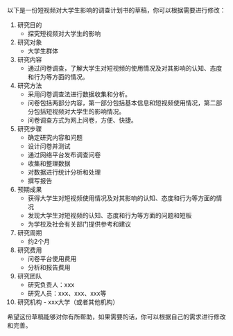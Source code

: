 以下是一份短视频对大学生影响的调查计划书的草稿，你可以根据需要进行修改：

1.  研究目的
    -   探究短视频对大学生的影响
2.  研究对象
    -   大学生群体
3.  研究内容
    -   通过问卷调查，了解大学生对短视频的使用情况及对其影响的认知、态度和行为等方面的情况。
4.  研究方法
    -   采用问卷调查法进行数据收集和分析。
    -   问卷包括两部分内容，第一部分包括基本信息和短视频使用情况，第二部分包括短视频对大学生的影响情况。
    -   问卷调查方式为网上问卷，方便、快捷。
5.  研究步骤
    -   确定研究内容和问题
    -   设计问卷并测试
    -   通过网络平台发布调查问卷
    -   收集和整理数据
    -   对数据进行统计分析和处理
    -   撰写报告
6.  预期成果
    -   获得大学生对短视频使用情况及对其影响的认知、态度和行为等方面的情况
    -   发现大学生对短视频的认知、态度和行为等方面的问题和短板
    -   为学校及社会有关部门提供参考和建议
7.  研究周期
    -   约2个月
8.  研究费用
    -   问卷平台使用费用
    -   分析和报告费用
9.  研究团队
    -   研究负责人：xxx
    -   研究人员：xxx、xxx、xxx等
10.  研究机构
    -   xxx大学（或者其他机构）

希望这份草稿能够对你有所帮助，如果需要的话，你可以根据自己的需求进行修改和完善。